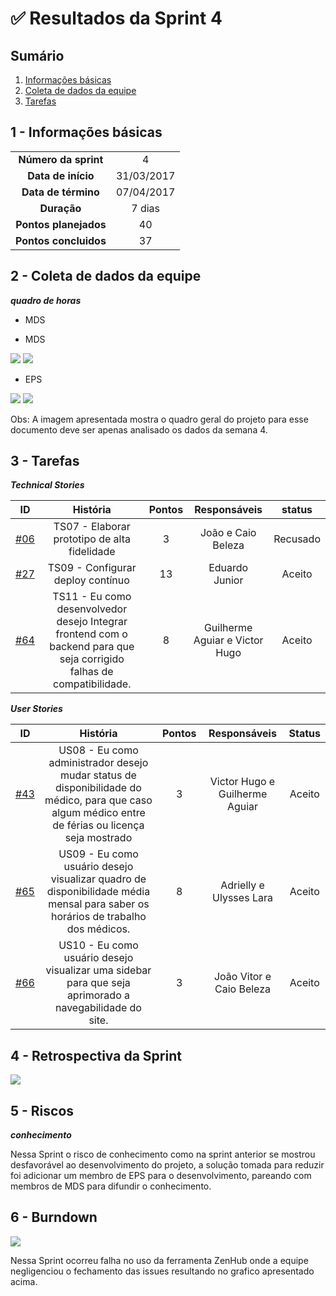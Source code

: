 

# ✅ Resultados da Sprint 4

## Sumário

1. [Informações básicas](#1---informações-básicas)
1. [Coleta de dados da equipe](#2---coleta-de-dados-da-equipe)
1. [Tarefas](#3---tarefas)

## 1 - Informações básicas

| | |
|:--:|:--:|
|**Número da sprint**|4|
|**Data de início**|31/03/2017|
|**Data de término**|07/04/2017|
|**Duração**|7 dias|
|**Pontos planejados**|40|
|**Pontos concluidos**|37|

## 2 - Coleta de dados da equipe

***quadro de horas***

* MDS

* MDS

<img src="{{ site.baseurl }}/documentos/imagens/horas_trabalhadas/horas_eps.png">

<img src="{{ site.baseurl }}/documentos/imagens/horas_trabalhadas/grafico_eps.png">

* EPS

<img src="{{ site.baseurl }}/documentos/imagens/horas_trabalhadas/horas_mds.png">

<img src="{{ site.baseurl }}/documentos/imagens/horas_trabalhadas/grafico_mds.png">

Obs: A imagem apresentada mostra o quadro geral do projeto para esse documento deve ser apenas analisado os dados da semana 4.

## 3 - Tarefas

***Technical Stories***

|ID|História|Pontos|Responsáveis|status|
|:-:|:-----:|:----:|:----------:|:-------:|
|[#06](https://github.com/fga-gpp-mds/2018.1_gerencia_mais/issues/6)|TS07 - Elaborar prototipo de alta fidelidade|3|João e Caio Beleza|Recusado|
|[#27](https://github.com/fga-gpp-mds/2018.1_gerencia_mais/issues/27)|TS09 - Configurar deploy contínuo|13|Eduardo Junior|Aceito|
|[#64](https://github.com/fga-gpp-mds/2018.1_gerencia_mais/issues/64)|TS11 - Eu como desenvolvedor desejo Integrar frontend com o backend para que seja corrigido falhas de compatibilidade.|8|Guilherme Aguiar e Victor Hugo|Aceito|


***User Stories***

|ID|História|Pontos|Responsáveis|Status|
|:-:|:-----:|:----:|:----------:|:---:|
|[#43](https://github.com/fga-gpp-mds/2018.1_gerencia_mais/issues/43)|US08 - Eu como administrador desejo mudar status de disponibilidade do médico, para que caso algum médico entre de férias ou licença seja mostrado|3|Victor Hugo e Guilherme Aguiar|Aceito|
|[#65](https://github.com/fga-gpp-mds/2018.1_gerencia_mais/issues/65)|US09 - Eu como usuário desejo visualizar quadro de disponibilidade média mensal para saber os horários de trabalho dos médicos.|8|Adrielly e Ulysses Lara|Aceito|
|[#66](https://github.com/fga-gpp-mds/2018.1_gerencia_mais/issues/66)|US10 - Eu como usuário desejo visualizar uma sidebar para que seja aprimorado a navegabilidade do site.|3|João Vitor e Caio Beleza|Aceito|



## 4 - Retrospectiva da Sprint
<img src="{{ site.baseurl }}/documentos/imagens/Sprint4/retrospectiva.png">

## 5 - Riscos

***conhecimento***

Nessa Sprint o risco de conhecimento como na sprint anterior se mostrou desfavorável ao desenvolvimento do projeto, a solução tomada para reduzir foi adicionar um membro de EPS para o desenvolvimento, pareando com membros de MDS para difundir o conhecimento.

## 6 - Burndown

<img src="{{ site.baseurl }}/documentos/imagens/Sprint4/burndown.png">

Nessa Sprint ocorreu falha no uso da ferramenta ZenHub onde a equipe negligenciou o fechamento das issues resultando no grafico apresentado acima.
